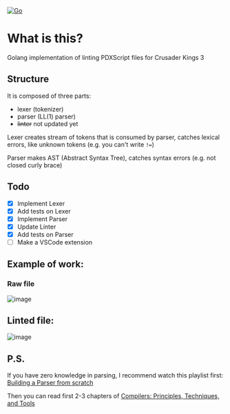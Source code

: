 [![Go](https://github.com/unLomTrois/gock3/actions/workflows/go.yml/badge.svg)](https://github.com/unLomTrois/gock3/actions/workflows/go.yml)

# What is this?
Golang implementation of linting PDXScript files for Crusader Kings 3

## Structure
It is composed of three parts:
- lexer (tokenizer)
- parser (LL(1) parser)
- ~~linter~~ not updated yet

Lexer creates stream of tokens that is consumed by parser, catches lexical errors, like unknown tokens (e.g. you can't write `!=`)

Parser makes AST (Abstract Syntax Tree), catches syntax errors (e.g. not closed curly brace)

## Todo
- [x] Implement Lexer
- [x] Add tests on Lexer
- [x] Implement Parser
- [x] Update Linter
- [X] Add tests on Parser
- [ ] Make a VSCode extension

## Example of work:

### Raw file

![image](https://github.com/unLomTrois/gock3/assets/51882489/1aee3cad-f633-41a9-979d-50b4280541ea)

## Linted file:

![image](https://github.com/unLomTrois/gock3/assets/51882489/9818b66d-2c2b-483e-bc7b-eb5c64cd7ab3)


## P.S.

If you have zero knowledge in parsing, I recommend watch this playlist first: [Building a Parser from scratch](https://www.youtube.com/playlist?list=PLGNbPb3dQJ_5FTPfFIg28UxuMpu7k0eT4)

Then you can read first 2-3 chapters of [Compilers: Principles, Techniques, and Tools](https://en.wikipedia.org/wiki/Compilers:_Principles,_Techniques,_and_Tools)


